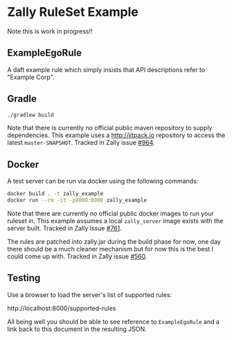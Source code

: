 # Zally RuleSet Example

Note this is work in progress!!

## ExampleEgoRule

A daft example rule which simply insists that API descriptions refer to "Example Corp".

## Gradle

```bash
./gradlew build
```

Note that there is currently no official public maven repository to supply dependencies.
This example uses a http://jitpack.io repository to access the latest `master-SNAPSHOT`.
Tracked in Zally issue [#964](https://github.com/zalando/zally/issues/964).

## Docker

A test server can be run via docker using the following commands:

```bash
docker build . -t zally_example
docker run --rm -it -p8000:8000 zally_example
```

Note that there are currently no official public docker images to run your ruleset in.
This example assumes a local `zally_server` image exists with the server built.
Tracked in Zally issue [#761](https://github.com/zalando/zally/issues/761).

The rules are patched into zally.jar during the build phase for now,
one day there should be a much cleaner mechanism but for now this is
the best I could come up with.
Tracked in Zally issue [#560](https://github.com/zalando/zally/issues/560).

## Testing

Use a browser to load the server's list of supported rules:

http://localhost:8000/supported-rules

All being well you should be able to see reference to `ExampleEgoRule` and
a link back to this document in the resulting JSON.
